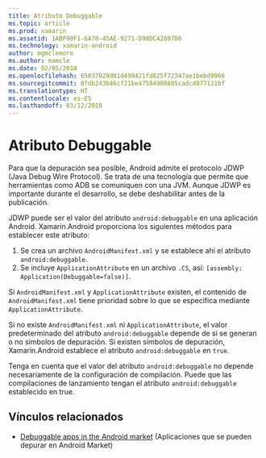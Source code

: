 ```yaml
---
title: Atributo Debuggable
ms.topic: article
ms.prod: xamarin
ms.assetid: 1ABF90F1-6A70-45AE-9271-D90DC42807D0
ms.technology: xamarin-android
author: mgmclemore
ms.author: mamcle
ms.date: 02/05/2018
ms.openlocfilehash: 65037029d01d499421fd825f72347ae1bebd9966
ms.sourcegitcommit: 0fdb243b46cf21be47584900805cadcd077121bf
ms.translationtype: HT
ms.contentlocale: es-ES
ms.lasthandoff: 03/12/2018
---
```

# <a name="debuggable-attribute"></a>Atributo Debuggable



Para que la depuración sea posible, Android admite el protocolo JDWP (Java Debug Wire Protocol). Se trata de una tecnología que permite que herramientas como ADB se comuniquen con una JVM. Aunque JDWP es importante durante el desarrollo, se debe deshabilitar antes de la publicación.

JDWP puede ser el valor del atributo `android:debuggable` en una aplicación Android. Xamarin.Android proporciona los siguientes métodos para establecer este atributo:

1.  Se crea un archivo `AndroidManifext.xml` y se establece ahí el atributo `android:debuggable`.
1.  Se incluye `ApplicationAttribute` en un archivo `.CS`, así: `[assembly: Application(Debuggable=false)]`.


Si `AndroidManifest.xml` y `ApplicationAttribute` existen, el contenido de `AndroidManifest.xml` tiene prioridad sobre lo que se especifica mediante `ApplicationAttribute`.

Si no existe `AndroidManifest.xml` ni `ApplicationAttribute`, el valor predeterminado del atributo `android:debuggable` depende de si se generan o no símbolos de depuración. Si existen símbolos de depuración, Xamarin.Android establece el atributo `android:debuggable` en `true`.

Tenga en cuenta que el valor del atributo `android:debuggable` no depende necesariamente de la configuración de compilación. Puede que las compilaciones de lanzamiento tengan el atributo `android:debuggable` establecido en true.


## <a name="related-links"></a>Vínculos relacionados

- [Debuggable apps in the Android market](http://labs.mwrinfosecurity.com/blog/2011/07/07/debuggable-apps-in-android-market/) (Aplicaciones que se pueden depurar en Android Market)
